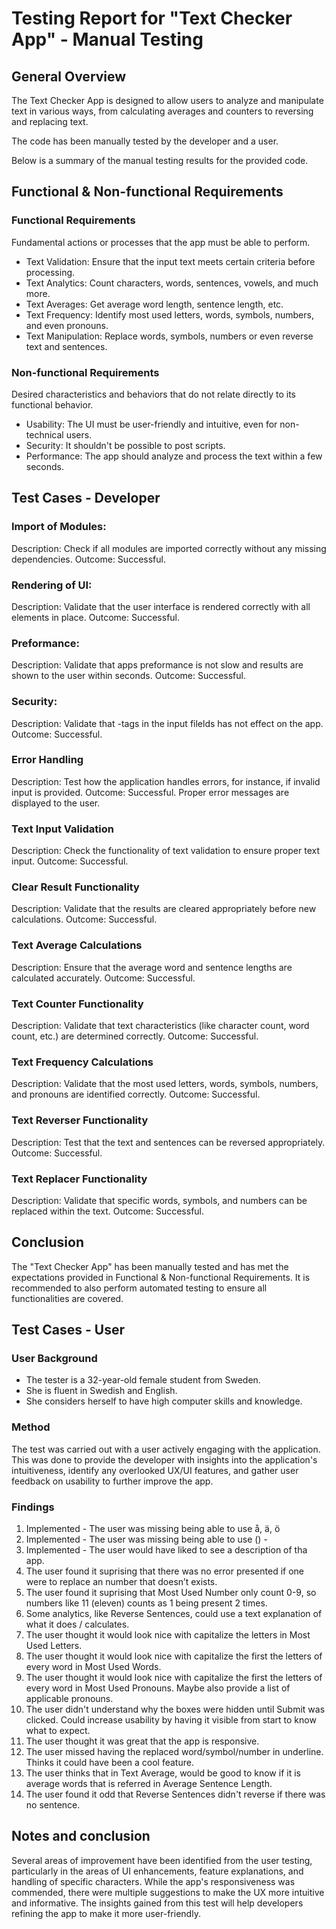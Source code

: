 # Testing Report for "Text Checker App" - Manual Testing

## General Overview
The Text Checker App is designed to allow users to analyze and manipulate text in various ways, from calculating averages and counters to reversing and replacing text. 

The code has been manually tested by the developer and a user. 

Below is a summary of the manual testing results for the provided code.

## Functional & Non-functional Requirements
### Functional Requirements
Fundamental actions or processes that the app must be able to perform.

* Text Validation: Ensure that the input text meets certain criteria before processing.
* Text Analytics: Count characters, words, sentences, vowels, and much more.
* Text Averages: Get average word length, sentence length, etc.
* Text Frequency: Identify most used letters, words, symbols, numbers, and even pronouns.
* Text Manipulation: Replace words, symbols, numbers or even reverse text and sentences.

### Non-functional Requirements 
Desired characteristics and behaviors that do not relate directly to its functional behavior.

* Usability: The UI must be user-friendly and intuitive, even for non-technical users.
* Security: It shouldn't be possible to post scripts.
* Performance: The app should analyze and process the text within a few seconds.

## Test Cases - Developer

### Import of Modules:
Description: Check if all modules are imported correctly without any missing dependencies.
Outcome: Successful.

### Rendering of UI:
Description: Validate that the user interface is rendered correctly with all elements in place.
Outcome: Successful.

### Preformance:
Description: Validate that apps preformance is not slow and results are shown to the user within seconds.
Outcome: Successful.

### Security:
Description: Validate that <script></script> -tags in the input filelds has not effect on the app.
Outcome: Successful.

### Error Handling
Description: Test how the application handles errors, for instance, if invalid input is provided.
Outcome: Successful. Proper error messages are displayed to the user.

### Text Input Validation
Description: Check the functionality of text validation to ensure proper text input.
Outcome: Successful.

### Clear Result Functionality
Description: Validate that the results are cleared appropriately before new calculations.
Outcome: Successful.

### Text Average Calculations
Description: Ensure that the average word and sentence lengths are calculated accurately.
Outcome: Successful.

### Text Counter Functionality
Description: Validate that text characteristics (like character count, word count, etc.) are determined correctly.
Outcome: Successful.

### Text Frequency Calculations
Description: Validate that the most used letters, words, symbols, numbers, and pronouns are identified correctly.
Outcome: Successful.

### Text Reverser Functionality
Description: Test that the text and sentences can be reversed appropriately.
Outcome: Successful.

### Text Replacer Functionality
Description: Validate that specific words, symbols, and numbers can be replaced within the text.
Outcome: Successful.

## Conclusion
The "Text Checker App" has been manually tested and has met the expectations provided in Functional & Non-functional Requirements. It is recommended to also perform automated testing to ensure all functionalities are covered.

## Test Cases - User

### User Background
* The tester is a 32-year-old female student from Sweden.
* She is fluent in Swedish and English.
* She considers herself to have high computer skills and knowledge.

### Method
The test was carried out with a user actively engaging with the application. This was done to provide the developer with insights into the application's intuitiveness, identify any overlooked UX/UI features, and gather user feedback on usability to further improve the app.

### Findings
1. Implemented - The user was missing being able to use å, ä, ö
2. Implemented - The user was missing being able to use () -
3. Implemented - The user would have liked to see a description of tha app.
4. The user found it suprising that there was no error presented if one were to replace an number that doesn’t exists.
5. The user found it suprising that Most Used Number only count 0-9, so numbers like 11 (eleven) counts as 1 being present 2 times.
6. Some analytics, like Reverse Sentences, could use a text explanation of what it does / calculates.
7. The user thought it would look nice with capitalize the letters in Most Used Letters.
8. The user thought it would look nice with capitalize the first the letters of every word in Most Used Words.
9. The user thought it would look nice with capitalize the first the letters of every word in Most Used Pronouns. Maybe also provide a list of applicable pronouns.
10. The user didn't understand why the boxes were hidden until Submit was clicked. Could increase usability by having it visible from start to know what to expect.
11. The user thought it was great that the app is responsive.
12. The user missed having the replaced word/symbol/number in underline. Thinks it could have been a cool feature.
13. The user thinks that in Text Average, would be good to know if it is average words that is referred in Average Sentence Length.
14. The user found it odd that Reverse Sentences didn't reverse if there was no sentence.

## Notes and conclusion
Several areas of improvement have been identified from the user testing, particularly in the areas of UI enhancements, feature explanations, and handling of specific characters. While the app's responsiveness was commended, there were multiple suggestions to make the UX more intuitive and informative. The insights gained from this test will help developers refining the app to make it more user-friendly.